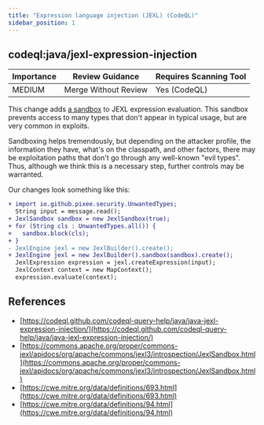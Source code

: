 ```yaml
---
title: "Expression language injection (JEXL) (CodeQL)"
sidebar_position: 1
---
```


## codeql:java/jexl-expression-injection 

| Importance  | Review Guidance      | Requires Scanning Tool |
|-------------|----------------------|------------------------|
| MEDIUM | Merge Without Review | Yes (CodeQL)     |

This change adds [a sandbox](https://commons.apache.org/proper/commons-jexl/apidocs/org/apache/commons/jexl3/introspection/JexlSandbox.html) to JEXL expression evaluation. This sandbox prevents access to many types that don't appear in typical usage, but are very common in exploits.

Sandboxing helps tremendously, but depending on the attacker profile, the information they have, what's on the classpath, and other factors, there may be exploitation paths that don't go through any well-known "evil types". Thus, although we think this is a necessary step, further controls may be warranted.

Our changes look something like this:

```diff
+ import io.github.pixee.security.UnwantedTypes;
  String input = message.read();
+ JexlSandbox sandbox = new JexlSandbox(true);
+ for (String cls : UnwantedTypes.all()) {
+   sandbox.block(cls);
+ }
- JexlEngine jexl = new JexlBuilder().create();
+ JexlEngine jexl = new JexlBuilder().sandbox(sandbox).create();
  JexlExpression expression = jexl.createExpression(input);
  JexlContext context = new MapContext();
  expression.evaluate(context);
```


## References
 * [https://codeql.github.com/codeql-query-help/java/java-jexl-expression-injection/](https://codeql.github.com/codeql-query-help/java/java-jexl-expression-injection/)
 * [https://commons.apache.org/proper/commons-jexl/apidocs/org/apache/commons/jexl3/introspection/JexlSandbox.html](https://commons.apache.org/proper/commons-jexl/apidocs/org/apache/commons/jexl3/introspection/JexlSandbox.html)
 * [https://cwe.mitre.org/data/definitions/693.html](https://cwe.mitre.org/data/definitions/693.html)
 * [https://cwe.mitre.org/data/definitions/94.html](https://cwe.mitre.org/data/definitions/94.html)
